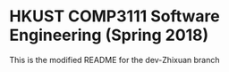# HKUST COMP3111 Software Engineering (Spring 2018)

This is the modified README for the dev-Zhixuan branch



